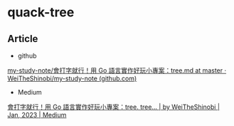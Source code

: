 # quack-tree  

## Article

- github

[my-study-note/會打字就行！用 Go 語言實作好玩小專案：tree.md at master · WeiTheShinobi/my-study-note (github.com)](https://github.com/WeiTheShinobi/my-study-note/blob/master/article/會打字就行！用Go語言實作好玩小專案：tree.md)

- Medium

[會打字就行！用 Go 語言實作好玩小專案：tree. tree… | by WeiTheShinobi | Jan, 2023 | Medium](https://medium.com/@weitheshinobi/會打字就行-用-go-語言實作好玩小專案-tree-fb018df4ad5c)

